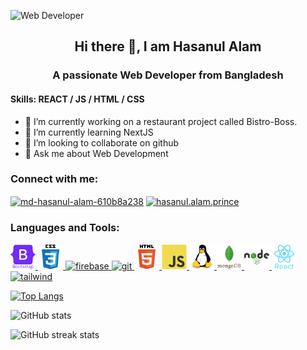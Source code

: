 ![Web Developer](https://media.licdn.com/dms/image/D4D12AQGg04KFQh_-PQ/article-cover_image-shrink_600_2000/0/1699236532428?e=2147483647&v=beta&t=6bVnuo_aG-WnIvJXcni0YEV69ZJSAcqucZPVgUyUaSc)
<h2 align='center' font='bold'>Hi there 👋, I am Hasanul Alam</h2>
<h3 align='center'>A passionate Web Developer from Bangladesh</h3>

<h4>Skills: REACT / JS / HTML / CSS</h4>

- 🔭 I’m currently working on a restaurant project called Bistro-Boss. 
- 🌱 I’m currently learning NextJS 
- 👯 I’m looking to collaborate on github 
- 💬 Ask me about Web Development 


<h3 align="left">Connect with me:</h3>
<p align="left">
<a href="https://linkedin.com/in/md-hasanul-alam-610b8a238" target="blank"><img align="center" src="https://raw.githubusercontent.com/rahuldkjain/github-profile-readme-generator/master/src/images/icons/Social/linked-in-alt.svg" alt="md-hasanul-alam-610b8a238" height="30" width="40" /></a>
<a href="https://fb.com/hasanul.alam.prince" target="blank"><img align="center" src="https://raw.githubusercontent.com/rahuldkjain/github-profile-readme-generator/master/src/images/icons/Social/facebook.svg" alt="hasanul.alam.prince" height="30" width="40" /></a>
</p>


<h3 align="left">Languages and Tools:</h3>
<p align="left"> <a href="https://getbootstrap.com" target="_blank" rel="noreferrer"> <img src="https://raw.githubusercontent.com/devicons/devicon/master/icons/bootstrap/bootstrap-plain-wordmark.svg" alt="bootstrap" width="40" height="40"/> </a> <a href="https://www.w3schools.com/css/" target="_blank" rel="noreferrer"> <img src="https://raw.githubusercontent.com/devicons/devicon/master/icons/css3/css3-original-wordmark.svg" alt="css3" width="40" height="40"/> </a> <a href="https://firebase.google.com/" target="_blank" rel="noreferrer"> <img src="https://www.vectorlogo.zone/logos/firebase/firebase-icon.svg" alt="firebase" width="40" height="40"/> </a> <a href="https://git-scm.com/" target="_blank" rel="noreferrer"> <img src="https://www.vectorlogo.zone/logos/git-scm/git-scm-icon.svg" alt="git" width="40" height="40"/> </a> <a href="https://www.w3.org/html/" target="_blank" rel="noreferrer"> <img src="https://raw.githubusercontent.com/devicons/devicon/master/icons/html5/html5-original-wordmark.svg" alt="html5" width="40" height="40"/> </a> <a href="https://developer.mozilla.org/en-US/docs/Web/JavaScript" target="_blank" rel="noreferrer"> <img src="https://raw.githubusercontent.com/devicons/devicon/master/icons/javascript/javascript-original.svg" alt="javascript" width="40" height="40"/> </a> <a href="https://www.linux.org/" target="_blank" rel="noreferrer"> <img src="https://raw.githubusercontent.com/devicons/devicon/master/icons/linux/linux-original.svg" alt="linux" width="40" height="40"/> </a> <a href="https://www.mongodb.com/" target="_blank" rel="noreferrer"> <img src="https://raw.githubusercontent.com/devicons/devicon/master/icons/mongodb/mongodb-original-wordmark.svg" alt="mongodb" width="40" height="40"/> </a> <a href="https://nodejs.org" target="_blank" rel="noreferrer"> <img src="https://raw.githubusercontent.com/devicons/devicon/master/icons/nodejs/nodejs-original-wordmark.svg" alt="nodejs" width="40" height="40"/> </a> <a href="https://reactjs.org/" target="_blank" rel="noreferrer"> <img src="https://raw.githubusercontent.com/devicons/devicon/master/icons/react/react-original-wordmark.svg" alt="react" width="40" height="40"/> </a> <a href="https://tailwindcss.com/" target="_blank" rel="noreferrer"> <img src="https://www.vectorlogo.zone/logos/tailwindcss/tailwindcss-icon.svg" alt="tailwind" width="40" height="40"/> </a> </p>

[![Top Langs](https://github-readme-stats.vercel.app/api/top-langs/?username=Hasanul-Alam)](https://github.com/anuraghazra/github-readme-stats)

![GitHub stats](https://github-readme-stats.vercel.app/api?username=Hasanul-Alam&show_icons=true&count_private=true)

![GitHub streak stats](https://streak-stats.demolab.com/?user=Hasanul-Alam)  



